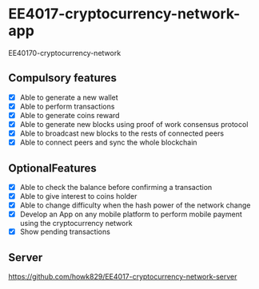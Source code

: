 # EE4017-cryptocurrency-network-app
EE40170-cryptocurrency-network

## Compulsory features

- [x] Able to generate a new wallet
- [x] Able to perform transactions
- [x] Able to generate coins reward
- [x] Able to generate new blocks using proof of work consensus protocol
- [x] Able to broadcast new blocks to the rests of connected peers
- [x] Able to connect peers and sync the whole blockchain

## OptionalFeatures
  
- [x] Able to check the balance before confirming a transaction
- [x] Able to give interest to coins holder
- [x] Able to change difficulty when the hash power of the network change
- [x] Develop an App on any mobile platform to perform mobile payment using the cryptocurrency network
- [x] Show pending transactions

## Server
https://github.com/howk829/EE4017-cryptocurrency-network-server
